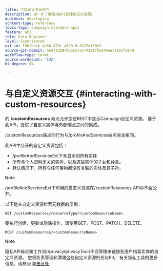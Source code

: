 ```yaml
---
title: 与自定义资源交互
description: 进一步了解使用API管理自定义资源/
audience: developing
content-type: reference
topic-tags: campaign-standard-apis
feature: API
role: Data Engineer
level: Experienced
exl-id: 19bfeecb-da60-479c-a929-0cfb72ef59e3
source-git-commit: a6471d2970a55373574301fb5d49ee73103fa870
workflow-type: tm+mt
source-wordcount: '192'
ht-degree: 4%

---
```


# 与自定义资源交互 {#interacting-with-custom-resources}

的 **/customResources** 端点允许您在REST中显示Campaign自定义资源。 基于此API，提供了自定义实体与外部端点之间的集成。

/customResources端点的行为与/profileAndServices端点完全相同。

此API中公开的自定义资源包括：

* /profileAndServicesExt下未显示的所有实体
* 所有与个人资料无关的实体，以及这些实体的子女和孙辈。
* 默认情况下，所有与任何事物都没有关联的实体及其子孙。

>[!NOTE]
>/profileAndServicesExt下可用的自定义资源在/customResources API中不会公开。


以下是从自定义资源检索元数据的示例：

```
GET /customResources/resourceType/<customResourceName>
```

要执行创建、更新或删除操作，请使用GET、POST、PATCH、DELETE。

```
POST /customResources/<customResourceName>
```

>[!NOTE]
>隐私API端点和工作流(/privacy/privacyTool)不会管理未链接到用户档案实体的自定义资源。
>您将负责管理和清理这些自定义资源的任何PII。 有关隐私工具的更多信息，请参阅 [单击此处](../../api/using/creating-a-privacy-request.md).
